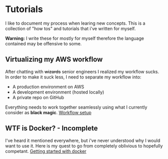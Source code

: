 # Tutorials
I like to document my process when learing new concepts. This is a collection of "how tos" and tutorials that i've written for myself. 

**Warning:** I write these for mostly for myself therefore the language contained may be offensive to some. 

## Virtualizing my AWS workflow
After chatting with ~~wizards~~ senior engineers I realized my workflow sucks. In order to make it suck less, I need to separate my workflow into:

- A production environment on AWS
- A development environment (hosted locally)
- A private repo on GitHub

Everything needs to work together seamlessly using what I currently consider as **black magic**.
[Workflow setup](tutorials/workflow-setup)

## WTF is Docker? - Incomplete
I've heard it mentioned everywhere, but i've never understood why I would want to use it. Here is my quest to go from completely oblivious to hopefully competant.
[Getting started with docker](tutorials/getting-started-with-docker)
